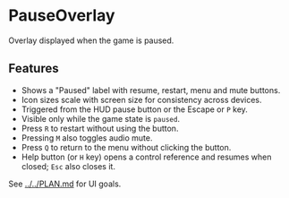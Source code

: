 # PauseOverlay

Overlay displayed when the game is paused.

## Features

- Shows a "Paused" label with resume, restart, menu and mute buttons.
- Icon sizes scale with screen size for consistency across devices.
- Triggered from the HUD pause button or the Escape or `P` key.
- Visible only while the game state is `paused`.
- Press `R` to restart without using the button.
- Pressing `M` also toggles audio mute.
- Press `Q` to return to the menu without clicking the button.
- Help button (or `H` key) opens a control reference and resumes when closed;
  `Esc` also closes it.

See [../../PLAN.md](../../PLAN.md) for UI goals.
